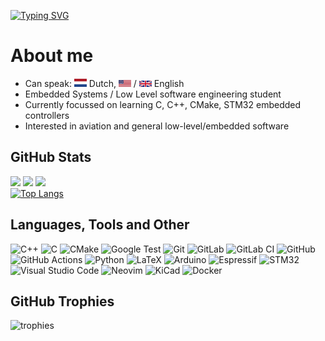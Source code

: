 [![Typing SVG](https://readme-typing-svg.demolab.com?font=Fira+Code&pause=1000&center=true&width=435&lines=Being+Myself;Learning+Embedded;Learning+to+Learn;Developing+Code)](https://git.io/typing-svg)

# About me

- Can speak: <img width="20" src="https://raw.githubusercontent.com/hampusborgos/country-flags/ba2cf4101bf029d2ada26da2f95121de74581a4d/svg/nl.svg"> Dutch, <img width="20" src="https://raw.githubusercontent.com/hampusborgos/country-flags/ba2cf4101bf029d2ada26da2f95121de74581a4d/svg/us.svg"> / <img width="20" src="https://raw.githubusercontent.com/hampusborgos/country-flags/ba2cf4101bf029d2ada26da2f95121de74581a4d/svg/gb.svg"> English
- Embedded Systems / Low Level software engineering student
- Currently focussed on learning C, C++, CMake, STM32 embedded controllers
- Interested in aviation and general low-level/embedded software

## GitHub Stats
<img width="400" src="https://github-readme-stats.vercel.app/api?username=TomVer99&count_private=true&include_all_commits=true&show_icons=true&theme=tokyonight&hide_border=true" />  <img width="425" src="https://streak-stats.demolab.com/?user=TomVer99&theme=tokyonight&hide_border=true" />
<img width="830" src="https://github-readme-activity-graph.vercel.app/graph?username=TomVer99&theme=tokyo-night&area=true&hide_border=true" /><br/>
[![Top Langs](https://github-readme-stats.vercel.app/api/top-langs/?username=TomVer99&layout=donut-vertical&theme=tokyonight&hide_border=true&count_private=true)](https://github.com/anuraghazra/github-readme-stats)

## Languages, Tools and Other

![C++](https://img.shields.io/badge/c++-%2300599C.svg?style=for-the-badge&logo=c%2B%2B&logoColor=white)
![C](https://img.shields.io/badge/c-%2300599C.svg?style=for-the-badge&logo=c&logoColor=white)
![CMake](https://img.shields.io/badge/CMake-%23008FBA.svg?style=for-the-badge&logo=cmake&logoColor=white)
![Google Test](https://img.shields.io/badge/google%20test-4285F4?style=for-the-badge&logo=google&logoColor=white)
![Git](https://img.shields.io/badge/git-%23F05033.svg?style=for-the-badge&logo=git&logoColor=white)
![GitLab](https://img.shields.io/badge/gitlab-%23FC6D26.svg?style=for-the-badge&logo=gitlab&logoColor=white)
![GitLab CI](https://img.shields.io/badge/gitlab%20ci-%23181717.svg?style=for-the-badge&logo=gitlab&logoColor=white)
![GitHub](https://img.shields.io/badge/github-%23121011.svg?style=for-the-badge&logo=github&logoColor=white)
![GitHub Actions](https://img.shields.io/badge/github%20actions-%232671E5.svg?style=for-the-badge&logo=githubactions&logoColor=white)
![Python](https://img.shields.io/badge/python-3670A0?style=for-the-badge&logo=python&logoColor=ffdd54)
![LaTeX](https://img.shields.io/badge/latex-%23008080.svg?style=for-the-badge&logo=latex&logoColor=white)
![Arduino](https://img.shields.io/badge/-Arduino-00979D?style=for-the-badge&logo=Arduino&logoColor=white)
![Espressif](https://img.shields.io/badge/espressif-E7352C.svg?style=for-the-badge&logo=espressif&logoColor=white)
![STM32](https://img.shields.io/badge/STM32-03234B.svg?style=for-the-badge&logo=stmicroelectronics&logoColor=white)
![Visual Studio Code](https://img.shields.io/badge/Visual%20Studio%20Code-0078d7.svg?style=for-the-badge&logo=visual-studio-code&logoColor=white)
![Neovim](https://img.shields.io/badge/NeoVim-%2357A143.svg?&style=for-the-badge&logo=neovim&logoColor=white)
![KiCad](https://img.shields.io/badge/KiCad-%23314CB0.svg?&style=for-the-badge&logo=KiCad&logoColor=white)
![Docker](https://img.shields.io/badge/docker-%230db7ed.svg?style=for-the-badge&logo=docker&logoColor=white)

## GitHub Trophies

![trophies](https://github-profile-trophy.vercel.app/?username=TomVer99&theme=tokyonight&no-frame=true&column=8)

